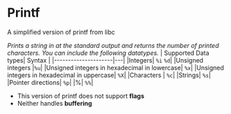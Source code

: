 # Printf
A simplified version of printf from libc

*Prints a string in at the standard output and returns the number of printed characters. You can include the following datatypes.*
| Supported Data types| Syntax |
|---------------------|---|
|Integers| ``%i`` ``%d``|
|Unsigned integers |``%u``|
|Unsigned integers in hexadecimal in lowercase| ``%x``|
|Unsigned integers in hexadecimal in uppercase| ``%X``|
|Characters | ``%c``|
|Strings| ``%s``|
|Pointer directions| ``%p``|
|%| ``%%``|

* This version of printf does not support **flags**
* Neither handles **buffering**
